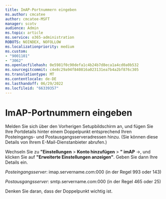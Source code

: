 ```yaml
---
title: ImAP-Portnummern eingeben
ms.author: cmcatee
author: cmcatee-MSFT
manager: scotv
audience: Admin
ms.topic: article
ms.service: o365-administration
ROBOTS: NOINDEX, NOFOLLOW
ms.localizationpriority: medium
ms.custom:
- "9001101"
- "3062"
ms.openlocfilehash: 0e5981f0c90defa1c4b24b7d8eca1a4cd0a0b532
ms.sourcegitcommit: c4e8c29a94f840816a023131ea7b4a2bf876c305
ms.translationtype: MT
ms.contentlocale: de-DE
ms.lasthandoff: 06/29/2022
ms.locfileid: "66339357"
---
```

# <a name="enter-imap-port-numbers"></a>ImAP-Portnummern eingeben

Melden Sie sich über den Vorherigen Setupbildschirm an, und fügen Sie Ihre Portdetails hinter einem Doppelpunkt entsprechend Ihren Posteingangs- und Postausgangsserveradressen hinzu. (Sie können diese Details von Ihrem E-Mail-Dienstanbieter abrufen.) 

Wechseln Sie zu **"Einstellungen** > **Konto hinzufügen** > **" imAP** ->, und klicken Sie auf **"Erweiterte Einstellungen anzeigen"**. Geben Sie dann Ihre Details ein. 

*Posteingangsserver*: imap.servername.com:000 (in der Regel 993 oder 143) 

*Postausgangsserver*: smtp.servername.com:000 (in der Regel 465 oder 25) 

Denken Sie daran, dass der Doppelpunkt wichtig ist. 
